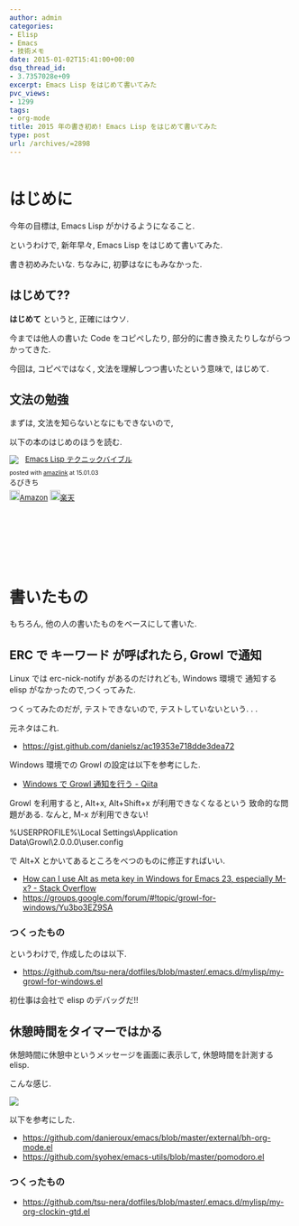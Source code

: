 ```yaml
---
author: admin
categories:
- Elisp
- Emacs
- 技術メモ
date: 2015-01-02T15:41:00+00:00
dsq_thread_id:
- 3.7357028e+09
excerpt: Emacs Lisp をはじめて書いてみた
pvc_views:
- 1299
tags:
- org-mode
title: 2015 年の書き初め! Emacs Lisp をはじめて書いてみた
type: post
url: /archives/=2898
---
```


<img alt="" src="https://futurismo.biz/wp-content/uploads/emacs_logo.jpg"/>

はじめに
========

今年の目標は, Emacs Lisp がかけるようになること.

というわけで, 新年早々, Emacs Lisp をはじめて書いてみた.

書き初めみたいな. ちなみに, 初夢はなにもみなかった.

はじめて??
----------

**はじめて** というと, 正確にはウソ.

今までは他人の書いた Code をコピペしたり,
部分的に書き換えたりしながらつかってきた.

今回は, コピペではなく, 文法を理解しつつ書いたという意味で, はじめて.

文法の勉強
----------

まずは, 文法を知らないとなにもできないので,

以下の本のはじめのほうを読む.

<div class='amazlink-box' style='text-align:left;padding-bottom:20px;font-size:small;/zoom: 1;overflow: hidden;'><div class='amazlink-list' style='clear: both;'><div class='amazlink-image' style='float:left;margin:0px 12px 1px 0px;'><a href='http://www.amazon.co.jp/Emacs-Lisp%E3%83%86%E3%82%AF%E3%83%8B%E3%83%83%E3%82%AF%E3%83%90%E3%82%A4%E3%83%96%E3%83%AB-%E3%82%8B%E3%81%B3%E3%81%8D%E3%81%A1/dp/4774148970%3FSubscriptionId%3DAKIAJDINZW45GEGLXQQQ%26tag%3Dsleephacker-22%26linkCode%3Dxm2%26camp%3D2025%26creative%3D165953%26creativeASIN%3D4774148970' target='_blank' rel='nofollow'><img src='http://ecx.images-amazon.com/images/I/51Wg39T8KAL._SL160_.jpg' style='border: none;' /></a></div><div class='amazlink-info' style='height:160; margin-bottom: 10px'><div class='amazlink-name' style='margin-bottom:10px;line-height:120%'><a href='http://www.amazon.co.jp/Emacs-Lisp%E3%83%86%E3%82%AF%E3%83%8B%E3%83%83%E3%82%AF%E3%83%90%E3%82%A4%E3%83%96%E3%83%AB-%E3%82%8B%E3%81%B3%E3%81%8D%E3%81%A1/dp/4774148970%3FSubscriptionId%3DAKIAJDINZW45GEGLXQQQ%26tag%3Dsleephacker-22%26linkCode%3Dxm2%26camp%3D2025%26creative%3D165953%26creativeASIN%3D4774148970' rel='nofollow' target='_blank'>Emacs Lisp テクニックバイブル</a></div><div class='amazlink-powered' style='font-size:80%;margin-top:5px;line-height:120%'>posted with <a href='http://amazlink.keizoku.com/' title='アマゾンアフィリエイトリンク作成ツール' target='_blank'>amazlink</a> at 15.01.03</div><div class='amazlink-detail'>るびきち<br /></div><div class='amazlink-sub-info' style='float: left;'><div class='amazlink-link' style='margin-top: 5px'><img src='http://amazlink.fuyu.gs/icon_amazon.png' width='18'><a href='http://www.amazon.co.jp/Emacs-Lisp%E3%83%86%E3%82%AF%E3%83%8B%E3%83%83%E3%82%AF%E3%83%90%E3%82%A4%E3%83%96%E3%83%AB-%E3%82%8B%E3%81%B3%E3%81%8D%E3%81%A1/dp/4774148970%3FSubscriptionId%3DAKIAJDINZW45GEGLXQQQ%26tag%3Dsleephacker-22%26linkCode%3Dxm2%26camp%3D2025%26creative%3D165953%26creativeASIN%3D4774148970' rel='nofollow' target='_blank'>Amazon</a> <img src='http://amazlink.fuyu.gs/icon_rakuten.gif' width='18'><a href='http://hb.afl.rakuten.co.jp/hgc/g00q0724.n763w947.g00q0724.n763x2b4/?pc=http%3A%2F%2Fbooks.rakuten.co.jp%2Frb%2F11411456%2F&m=http%3A%2F%2Fm.rakuten.co.jp%2Frms%2Fmsv%2FItem%3Fn%3D11411456%26surl%3Dbook' rel='nofollow' target='_blank'>楽天</a></div></div></div></div></div>

書いたもの
==========

もちろん, 他の人の書いたものをベースにして書いた.

ERC で キーワード が呼ばれたら, Growl で通知
--------------------------------------------

Linux では erc-nick-notify があるのだけれども, Windows 環境で 通知する
elisp がなかったので,つくってみた.

つくってみたのだが, テストできないので, テストしていないという. . .

元ネタはこれ.

-   <https://gist.github.com/danielsz/ac19353e718dde3dea72>

Windows 環境での Growl の設定は以下を参考にした.

-   [Windows で Growl 通知を行う -
    Qiita](http://qiita.com/rohinomiya/items/5e485d6700eac256af9f)

Growl を利用すると, Alt+x, Alt+Shift+x が利用できなくなるという
致命的な問題がある. なんと, M-x が利用できない!

%USERPROFILE%\Local Settings\Application Data\Growl\2.0.0.0\user.config

で Alt+X とかいてあるところをべつのものに修正すればいい.

-   [How can I use Alt as meta key in Windows for Emacs 23, especially
    M-x? - Stack
    Overflow](http://stackoverflow.com/questions/6495050/how-can-i-use-alt-as-meta-key-in-windows-for-emacs-23-especially-m-x)
-   <https://groups.google.com/forum/#!topic/growl-for-windows/Yu3bo3EZ9SA>

### つくったもの

というわけで, 作成したのは以下.

-   <https://github.com/tsu-nera/dotfiles/blob/master/.emacs.d/mylisp/my-growl-for-windows.el>

初仕事は会社で elisp のデバッグだ!!

休憩時間をタイマーではかる
--------------------------

休憩時間に休憩中というメッセージを画面に表示して, 休憩時間を計測する
elisp.

こんな感じ.

![](./../img/150102_elisp.jpg)

以下を参考にした.

-   <https://github.com/danieroux/emacs/blob/master/external/bh-org-mode.el>
-   <https://github.com/syohex/emacs-utils/blob/master/pomodoro.el>

### つくったもの

-   <https://github.com/tsu-nera/dotfiles/blob/master/.emacs.d/mylisp/my-org-clockin-gtd.el>

